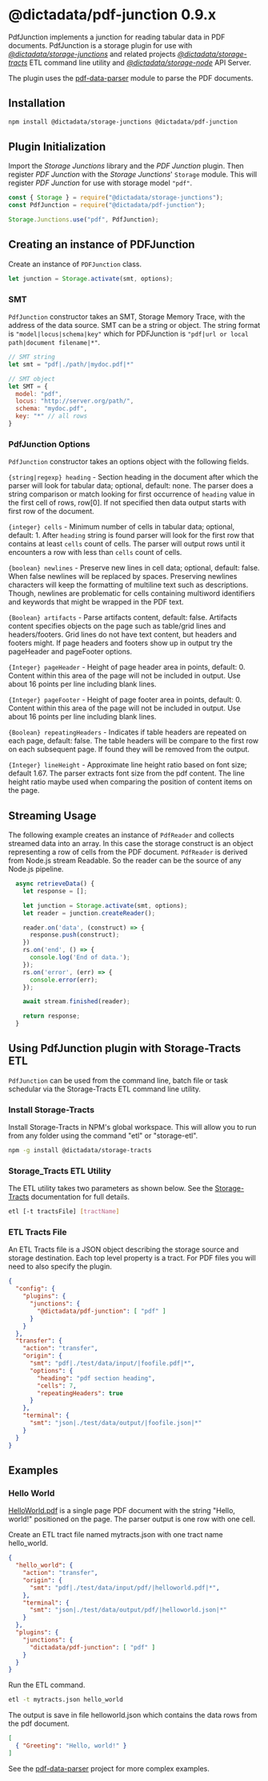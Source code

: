 # @dictadata/pdf-junction 0.9.x

PdfJunction implements a junction for reading tabular data in PDF documents.  PdfJunction is a storage plugin for use with [_@dictadata/storage-junctions_](https://github.com/dictadata/storage-junctions) and related projects [_@dictadata/storage-tracts_](https://github.com/dictadata/storage-tracts) ETL command line utility and [_@dictadata/storage-node_](https://github.com/dictadata/storage-node) API Server.

The plugin uses the [pdf-data-parser](https://github.com/dictadata/pdf-data-parser) module to parse the PDF documents.

## Installation

```bash
npm install @dictadata/storage-junctions @dictadata/pdf-junction
```

## Plugin Initialization

Import the _Storage Junctions_ library and the _PDF Junction_ plugin.  Then register _PDF Junction_ with the _Storage Junctions_' `Storage` module. This will register _PDF Junction_ for use with storage model `"pdf"`.

```javascript
const { Storage } = require("@dictadata/storage-junctions");
const PdfJunction = require("@dictadata/pdf-junction");

Storage.Junctions.use("pdf", PdfJunction);
```

## Creating an instance of PDFJunction

Create an instance of `PDFJunction` class.

```javascript
let junction = Storage.activate(smt, options);
```

### SMT

`PdfJunction` constructor takes an SMT, Storage Memory Trace, with the address of the data source. SMT can be a string or object. The string format is `"model|locus|schema|key"` which for PDFJunction is `"pdf|url or local path|document filename|*"`.

```javascript
// SMT string
let smt = "pdf|./path/|mydoc.pdf|*"

// SMT object
let SMT = {
  model: "pdf",
  locus: "http://server.org/path/",
  schema: "mydoc.pdf",
  key: "*" // all rows
}
```

### PdfJunction Options

`PdfJunction` constructor takes an options object with the following fields.

`{string|regexp} heading` - Section heading in the document after which the parser will look for tabular data; optional, default: none. The parser does a string comparison or match looking for first occurrence of `heading` value in the first cell of rows, row[0]. If not specified then data output starts with first row of the document.

`{integer} cells` - Minimum number of cells in tabular data; optional, default: 1. After `heading` string is found parser will look for the first row that contains at least `cells` count of cells. The parser will output rows until it encounters a row with less than `cells` count of cells.

`{boolean} newlines` - Preserve new lines in cell data; optional, default: false. When false newlines will be replaced by spaces. Preserving newlines characters will keep the formatting of multiline text such as descriptions. Though, newlines are problematic for cells containing multiword identifiers and keywords that might be wrapped in the PDF text.

`{Boolean} artifacts` - Parse artifacts content, default: false. Artifacts content specifies objects on the page such as table/grid lines and headers/footers. Grid lines do not have text content, but headers and footers might. If page headers and footers show up in output try the pageHeader and pageFooter options.

`{Integer} pageHeader` - Height of page header area in points, default: 0. Content within this area of the page will not be included in output. Use about 16 points per line including blank lines.

`{Integer} pageFooter` - Height of page footer area in points, default: 0. Content within this area of the page will not be included in output. Use about 16 points per line including blank lines.

`{Boolean} repeatingHeaders` - Indicates if table headers are repeated on each page, default: false. The table headers will be compare to the first row on each subsequent page.  If found they will be removed from the output.

`{Integer} lineHeight` - Approximate line height ratio based on font size; default 1.67. The parser extracts font size from the pdf content. The line height ratio maybe used when comparing the position of content items on the page.

## Streaming Usage

The following example creates an instance of `PdfReader` and collects streamed data into an array. In this case the storage construct is an object representing a row of cells from the PDF document. `PdfReader` is derived from Node.js stream Readable. So the reader can be the source of any Node.js pipeline.

```javascript
  async retrieveData() {
    let response = [];

    let junction = Storage.activate(smt, options);
    let reader = junction.createReader();

    reader.on('data', (construct) => {
      response.push(construct);
    })
    rs.on('end', () => {
      console.log('End of data.');
    });
    rs.on('error', (err) => {
      console.error(err);
    });

    await stream.finished(reader);

    return response;
  }
```

## Using PdfJunction plugin with Storage-Tracts ETL

`PdfJunction` can be used from the command line, batch file or task schedular via the Storage-Tracts ETL command line utility.

### Install Storage-Tracts

Install Storage-Tracts in NPM's global workspace. This will allow you to run from any folder using the command "etl" or "storage-etl".

```bash
npm -g install @dictadata/storage-tracts
```

### Storage_Tracts ETL Utility

The ETL utility takes two parameters as shown below. See the [Storage-Tracts](https://github.com/dictadata/storage-tracts) documentation for full details.

```bash
etl [-t tractsFile] [tractName]
```

### ETL Tracts File

An ETL Tracts file is a JSON object describing the storage source and storage destination. Each top level property is a tract. For PDF files you will need to also specify the plugin.

```json
{
  "config": {
    "plugins": {
      "junctions": {
        "@dictadata/pdf-junction": [ "pdf" ]
      }
    }
  },
  "transfer": {
    "action": "transfer",
    "origin": {
      "smt": "pdf|./test/data/input/|foofile.pdf|*",
      "options": {
        "heading": "pdf section heading",
        "cells": 7,
        "repeatingHeaders": true
      }
    },
    "terminal": {
      "smt": "json|./test/data/output/|foofile.json|*"
    }
  }
}
```

## Examples

### Hello World

[HelloWorld.pdf](./test/data/input/pdf/helloworld.pdf) is a single page PDF document with the string "Hello, world!" positioned on the page. The parser output is one row with one cell.

Create an ETL tract file named mytracts.json with one tract name hello_world.

```json
{
  "hello_world": {
    "action": "transfer",
    "origin": {
      "smt": "pdf|./test/data/input/pdf/|helloworld.pdf|*",
    },
    "terminal": {
      "smt": "json|./test/data/output/pdf/|helloworld.json|*"
    }
  },
  "plugins": {
    "junctions": {
      "dictadata/pdf-junction": [ "pdf" ]
    }
  }
}
```

Run the ETL command.

```bash
etl -t mytracts.json hello_world
```

The output is save in file helloworld.json which contains the data rows from the pdf document.

```json
[
  { "Greeting": "Hello, world!" }
]
```

See the [pdf-data-parser](https://github.com/dictadata/pdf-data-parser) project for more complex examples.
